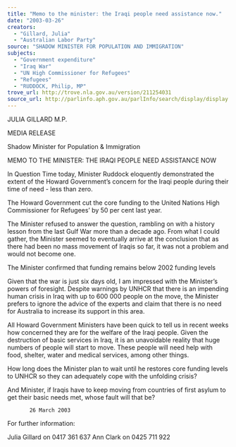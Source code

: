 ```yaml
---
title: "Memo to the minister: the Iraqi people need assistance now."
date: "2003-03-26"
creators:
  - "Gillard, Julia"
  - "Australian Labor Party"
source: "SHADOW MINISTER FOR POPULATION AND IMMIGRATION"
subjects:
  - "Government expenditure"
  - "Iraq War"
  - "UN High Commissioner for Refugees"
  - "Refugees"
  - "RUDDOCK, Philip, MP"
trove_url: http://trove.nla.gov.au/version/211254031
source_url: http://parlinfo.aph.gov.au/parlInfo/search/display/display.w3p;query=Id%3A%22media/pressrel/BOW86%22
---
```


 

 

 

 

 

 JULIA GILLARD M.P.   

 MEDIA RELEASE 

 Shadow Minister for Population & Immigration   

 MEMO TO THE MINISTER: THE IRAQI PEOPLE  NEED ASSISTANCE NOW   

 In Question Time today, Minister Ruddock eloquently demonstrated the extent of the Howard  Government’s concern for the Iraqi people during their time of need - less than zero.   

 The Howard Government cut the core funding to the United Nations High Commissioner for  Refugees’ by 50 per cent last year.     

 The Minister refused to answer the question, rambling on with a history lesson from the last  Gulf War more than a decade ago.  From what I could gather, the Minister seemed to  eventually arrive at the conclusion that as there had been no mass movement of Iraqis so far,  it was not a problem and would not become one.     

 The Minister confirmed that funding remains below 2002 funding levels   

 Given that the war is just six days old, I am impressed with the Minister’s powers of  foresight.  Despite warnings by UNHCR that there is an impending human crisis in Iraq with  up to 600 000 people on the move, the Minister prefers to ignore the advice of the experts and  claim that there is no need for Australia to increase its support in this area.    

 All Howard Government Ministers have been quick to tell us in recent weeks how concerned  they are for the welfare of the Iraqi people.  Given the destruction of basic services in Iraq, it  is an unavoidable reality that huge numbers of people will start to move.   These people will  need help with food, shelter, water and medical services, among other things.    

 How long does the Minister plan to wait until he restores core funding levels to UNHCR so  they can adequately cope with the unfolding crisis?    

 And Minister, if Iraqis have to keep moving from countries of first asylum to get their basic  needs met, whose fault will that be?   

           26 March 2003 

 

 For further information:   

 Julia Gillard on 0417 361 637  Ann Clark on 0425 711 922   

